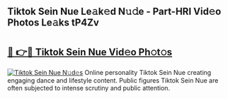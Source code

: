 ## Tiktok Sein Nue Le𝚊k𝚎d N𝚞𝚍e - Part-HRI Vid𝚎o Photos Le𝚊ks tP4Zv

# <h2><a href="http://fb7o2mk.evod.top/?m=Tiktok+Sein+Nue">🔗 👉🔴 Tiktok Sein Nue Vid𝚎o Ph𝚘t𝚘s</a></h2>

[![Tiktok Sein Nue N𝚞d𝚎s](https://i.imgur.com/8V9OHl7.gif)](http://fb7o2mk.evod.top/?m=Tiktok+Sein+Nue)
Online personality Tiktok Sein Nue creating engaging dance and lifestyle content. Public figures Tiktok Sein Nue are often subjected to intense scrutiny and public attention. 
